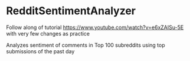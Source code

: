 # RedditSentimentAnalyzer

Follow along of tutorial https://www.youtube.com/watch?v=e6xZAISu-5E with very few changes as practice

Analyzes sentiment of comments in Top 100 subreddits using top submissions of the past day
